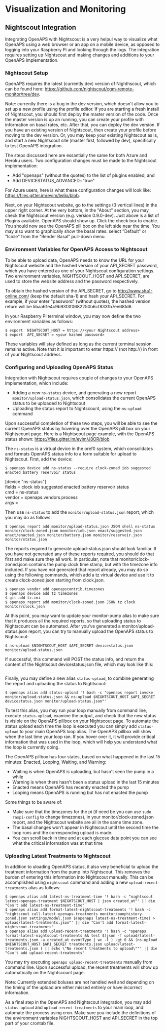 # Visualization and Monitoring

## Nightscout Integration

Integrating OpenAPS with Nightscout is a very helpul way to visualize what OpenAPS using a web browser or an app on a mobile device, as opposed to logging into your Raspberry Pi and looking through the logs. The integration requires setting up Nightscout and making changes and additions to your OpenAPS implementation.

### Nightscout Setup

OpenAPS requires the latest (currently dev) version of Nighthscout, which can be found here: https://github.com/nightscout/cgm-remote-monitor/tree/dev. 

Note:  currently there is a bug in the dev version, which doesn't allow you to set up a new profile using the profile editor. If you are starting a fresh install of Nightscout, you should first deploy the master version of the code. Once the master version is up an running, you can create your profile with information on basal rates, etc. After that, you can deploy the dev version. If you have an existing version of Nightscout, then create your profile before moving to the dev version. Or, you may keep your existing Nightscout as is, and start a new Nightscout site (master first, followed by dev), specifically to test OpenAPS integration. 

The steps discussed here are essantially the same for both Azure and Heroku users. Two configuration changes must be made to the Nightscout implementation:

* Add "openaps" (without the quotes) to the list of plugins enabled, and 
* Add  DEVICESTATUS_ADVANCED="true" 

For Azure users, here is what these configuration changes will look like: https://files.gitter.im/eyim/lw6x/blob.

Next, on your Nightscout website, go to the settings (3 vertical lines) in the upper right corner.  At the very bottom, in the "About" section, you may check the Nightscout version (e.g. version 0.9.0-dev). Just above is a list of Plugins available.  OpenAPS should show up.  Click the check box to enable. You should now see the OpenAPS pill box on the left side near the time. You may also want to graphically show the basal rates: select "Default" or "Icicle" from the "Render Basal" pull-down menu. 

### Environment Variables for OpenAPS Access to Nightscout

To be able to upload data, OpenAPS needs to know the URL for your Nightscout website and the hashed version of your API_SECRET password, which you have entered as one of your Nightscout configuration settings. Two environment variables, NIGHTSCOUT_HOST and API_SECRET, are used to store the website address and the password respectively. 

To obtain the hashed version of the API_SECRET, go to http://www.sha1-online.com/ (keep the default sha-1) and hash your API_SECRET. For example, if your enter "password" (without quotes), the hashed version return will be 5baa61e4c9b93f3f0682250b6cf8331b7ee68fd8. 

In your Raspberry PI terminal window, you may now define the two environment variables as follows:

```
$ export  NIGHTSCOUT_HOST = https://<your Nightscout address>
$ export  API_SECRET = <your hashed password>
```

These variables will stay defined as long as the current terminal session remains active. Note that it is important to enter https:// (not http://) in front of your Nightscout address.

### Configuring and Uploading OpenAPS Status

Integration with Nightscout requires couple of changes to your OpenAPS implementation, which include: 

* Adding a new `ns-status` device, and generating a new report `monitor/upload-status.json`, which consolidates the current OpenAPS status to be uploaded to Nightscout 
* Uploading the status report to Nightscount, using the `ns-upload` command 

Upon successful completion of these two steps, you will be able to see the current OpenAPS status by hovering over the OpenAPS pill box on your Nightscount page. Here is a Nightscout page example, with the OpenAPS status shown: https://files.gitter.im/eyim/J8OR/blob

The `ns-status` is a virtual device in the oref0 system, which consolidates and formats OpenAPS status info to a form suitable for upload to Nightscout. First, add the device:

```
$ openaps device add ns-status --require clock-zoned iob suggested enacted battery reservoir status
```

[device "ns-status"] <br>
fields = clock iob suggested enacted battery reservoir status<br>
cmd = ns-status<br>
vendor = openaps.vendors.process<br>
args = <br>

Then use `ns-status` to add the `monitor/upload-status.json` report, which you may do as follows:

```
$ openaps report add monitor/upload-status.json JSON shell ns-status monitor/clock-zoned.json monitor/iob.json enact/suggested.json enact/enacted.json monitor/battery.json monitor/reservoir.json monitor/status.json 
```

The reports required to generate upload-status.json should look familiar. If you have not generated any of these reports required, you should do that first and make sure they all work.  In particular, note that monitor/clock-zoned.json contains the pump clock time stamp, but with the timezone info included. If you have not generated that report already, you may do so using the following commands, which add a tz virtual device and use it to create clock-zoned.json starting from clock.json. 

```
$ openaps vendor add openapscontrib.timezones
$ openaps device add tz timezones
$ git add tz.ini
$ openaps report add monitor/clock-zoned.json JSON tz clock monitor/clock.json
```

At this point, you may want to update your monitor-pump alias to make sure that it produces all the required reports, so that uploading status to Nightscount can be automated. After you've generated a monitor/upload-status.json report, you can try to manually upload the OpenAPS status to Nightscout: 

```
$ ns-upload $NIGHTSCOUT_HOST $API_SECRET devicestatus.json monitor/upload-status.json
```

If successful, this command will POST the status info, and return the content of the Nightscout devicestatus.json file, which may look like this: 

```

```

Finally, you may define a new alias `status-upload`, to combine generating the report and uploading the status to Nightscout:

```
$ openaps alias add status-upload '! bash -c "openaps report invoke monitor/upload-status.json && ns-upload $NIGHTSCOUT_HOST $API_SECRET devicestatus.json monitor/upload-status.json"'
```

To test this alias, you may run your loop manually from command line, execute `status-upload`, examine the output, and check that the new status is visible on the OpenAPS pillbox on your Nightscout page. To automate the status upload each time the loop is executed you can simply add `status-upload` to your main OpenAPS loop alias. The OpenAPS pillbox will show when the last time your loop ran.  If you hover over it, it will provide critical information that was used in the loop, which will help you understand what the loop is currently doing.

The OpenAPS pillbox has four states, based on what happened in the last 15 minutes:  Enacted, Looping, Waiting, and Warning:

* Waiting is when OpenAPS is uploading, but hasn't seen the pump in a while
* Warning is when there hasn't been a status upload in the last 15 minutes 
* Enacted means OpenAPS has recently enacted the pump 
* Looping means OpenAPS is running but has not enacted the pump <br>

Some things to be aware of:

* Make sure that the timezones for the pi (if need be you can use `sudo raspi-config` to change timezones), in your monitor/clock-zoned.json report, and the Nightscout website are all in the same time zone.
* The basal changes won't appear in Nightscout until the second time the loop runs and the corresponding upload is made.
* You can scroll back in time and at each glucose data point you can see what the critical information was at that time

### Uploading Latest Treatments to Nightscout

In addition to uloading OpenAPS status, it also very beneficial to upload the treatment information from the pump into Nightscout.  This removes the burden of entering this information into Nightscout manually. This can be accomplished using `nightscout` command and adding a new `upload-recent-treatments` alias as follows: 

```
$ openaps alias add latest-ns-treatment-time '! bash -c "nightscout latest-openaps-treatment $NIGHTSCOUT_HOST | json created_at"' || die "Can't add latest-ns-treatment-time"
$ openaps alias add format-latest-nightscout-treatments '! bash -c "nightscout cull-latest-openaps-treatments monitor/pumphistory-zoned.json settings/model.json $(openaps latest-ns-treatment-time) > upload/latest-treatments.json"' || die "Can't add format-latest-nightscout-treatments"
$ openaps alias add upload-recent-treatments '! bash -c "openaps format-latest-nightscout-treatments && test $(json -f upload/latest-treatments.json -a created_at eventType | wc -l ) -gt 0 && (ns-upload $NIGHTSCOUT_HOST $API_SECRET treatments.json upload/latest-treatments.json ) || echo \"No recent treatments to upload\""' || die "Can't add upload-recent-treatments"
```

You may try executing `openaps upload-recent-treatments` manually from command line. Upon successful upload, the recent treatments will show up automatically on the Nightscount page.  

Note:  Currently extended boluses are not handled well and depending on the timing of the upload are either missed entirely or have incorrect information.

As a final step in the OpenAPS and Nightscout integration, you may add `status-upload` and `upload-recent-treatments` to your main loop, and automate the process using cron. Make sure you include the definitions of the environment variables NIGHTSCOUT_HOST and API_SECRET in the top part of your crontab file.  
